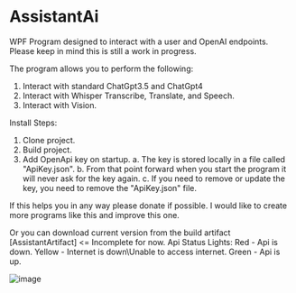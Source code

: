 # AssistantAi
WPF Program designed to interact with a user and OpenAI endpoints.  Please keep in mind this is still a work in progress.

The program allows you to perform the following:
1. Interact with standard ChatGpt3.5 and ChatGpt4
2. Interact with Whisper Transcribe, Translate, and Speech.
3. Interact with Vision.

Install Steps:
1. Clone project.
2. Build project.
3. Add OpenApi key on startup.
  a. The key is stored locally in a file called "ApiKey.json".
  b. From that point forward when you start the program it will never ask for the key again.
  c. If you need to remove or update the key, you need to remove the "ApiKey.json" file.

If this helps you in any way please donate if possible.  I would like to create more programs like this and improve this one.

Or you can download current version from the build artifact [AssistantArtifact] <= Incomplete for now.
Api Status Lights:
Red - Api is down.
Yellow - Internet is down\Unable to access internet.
Green - Api is up.

![image](https://github.com/bsoverns/AssistantAi/assets/12473875/f1f20804-c696-4dbc-8362-bdc0354273cc)
